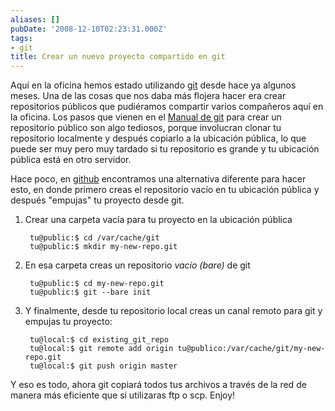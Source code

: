 ```yaml
---
aliases: []
pubDate: '2008-12-10T02:23:31.000Z'
tags:
- git
title: Crear un nuevo proyecto compartido en git
---
```


Aquí en la oficina hemos estado utilizando [git](http://git.or.cz/) desde hace ya algunos meses. Una de las cosas que nos daba más flojera hacer era crear repositorios públicos que pudiéramos compartir varios compañeros aquí en la oficina. Los pasos que vienen en el [Manual de git](http://www.kernel.org/pub/software/scm/git/docs/user-manual.html#setting-up-a-public-repository) para crear un repositorio público son algo tediosos, porque involucran clonar tu repositorio localmente y después copiarlo a la ubicación pública, lo que puede ser muy pero muy tardado si tu repositorio es grande y tu ubicación pública está en otro servidor.

Hace poco, en [github](http://github.com) encontramos una alternativa diferente para hacer esto, en donde primero creas el repositorio vacío en tu ubicación pública y después "empujas" tu proyecto desde git.

1. Crear una carpeta vacía para tu proyecto en la ubicación pública

        tu@public:$ cd /var/cache/git
        tu@public:$ mkdir my-new-repo.git

2. En esa carpeta creas un repositorio _vacío (bare)_ de git

        tu@public:$ cd my-new-repo.git
        tu@public:$ git --bare init

3. Y finalmente, desde tu repositorio local creas un canal remoto para git y empujas tu proyecto:

        tu@local:$ cd existing_git_repo
        tu@local:$ git remote add origin tu@publico:/var/cache/git/my-new-repo.git
        tu@local:$ git push origin master

Y eso es todo, ahora git copiará todos tus archivos a través de la red de manera más eficiente que si utilizaras ftp o scp. Enjoy!